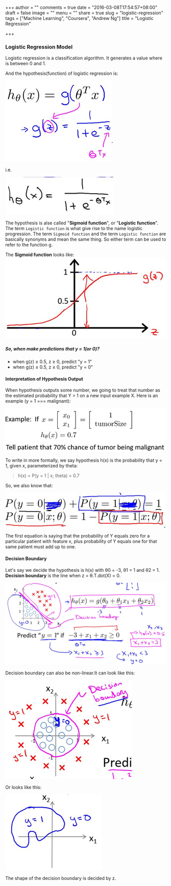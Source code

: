 +++
author = ""
comments = true
date = "2016-03-08T17:54:57+08:00"
draft = false
image = ""
menu = ""
share = true
slug = "logistic-regression"
tags = ["Machine Learning", "Coursera", "Andrew Ng"]
title = "Logistic Regression"

+++

### Logistic Regression Model
Logistic regression is a classification algorithm. It generates a value where is between 0 and 1.

And the hypothesis(function) of logistic regression is:

![](https://github.com/shirleyChou/blog/blob/master/static/content/post/images/andrew-ng-ml/week3/function.JPG?raw=true)

i.e.

![](https://github.com/shirleyChou/blog/blob/master/static/content/post/images/andrew-ng-ml/week3/hypothesis.JPG?raw=true)

The hypothesis is alse called "**Sigmoid function**", or "**Logistic function**". The term `Logistic function` is what give rise to the name logistic progression. The term `Sigmoid function` and the term `Logistic function` are basically synonyms and mean the same thing. So either term can be used to refer to the function g.

The **Sigmoid function** looks like:  
![](https://github.com/shirleyChou/blog/blob/master/static/content/post/images/andrew-ng-ml/week3/graph.JPG?raw=true)

##### So, when make predictions that y = 1(or 0)?
* when g(z) ≥ 0.5, z ≥ 0, predict "y = 1"
* when g(z) ≤ 0.5, z ≤ 0, predict "y = 0"


#### Interpretation of Hypothesis Output
When hypothesis outputs some number, we going to treat that number as the estimated probability that Y = 1 on a new input example X. Here is an example (y = 1 === malignant):

![](https://github.com/shirleyChou/blog/blob/master/static/content/post/images/andrew-ng-ml/week3/example.JPG?raw=true)

To write in more formally, we say hypothesis h(x) is the probability that y = 1, given x,
parameterized by theta:
> h(x) = P(y = 1 | x; theta) = 0.7

So, we also know that:

![](https://github.com/shirleyChou/blog/blob/master/static/content/post/images/andrew-ng-ml/week3/probability.JPG?raw=true)

The first equation is saying that the probability of Y equals zero for a particular patient with feature x, plus probability of Y equals one for that same patient must add up to one.


#### Decision Boundary
Let's say we decide the hypothesis is h(x) with θ0 = -3, θ1 = 1 and θ2 = 1. **Decision boundary** is the line when z = θ.T.dot(X) = 0.

![](https://github.com/shirleyChou/blog/blob/master/static/content/post/images/andrew-ng-ml/week3/decision-boundary.JPG?raw=true)


Decision boundary can also be non-linear.It can look like this:

![](https://github.com/shirleyChou/blog/blob/master/static/content/post/images/andrew-ng-ml/week3/db1.JPG?raw=true)

Or looks like this:

![](https://github.com/shirleyChou/blog/blob/master/static/content/post/images/andrew-ng-ml/week3/db2.JPG?raw=true)

The shape of the decision boundary is decided by z. 